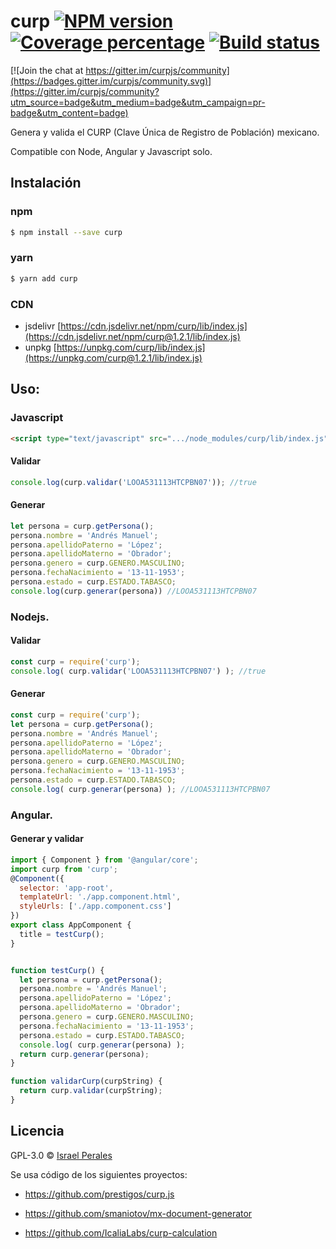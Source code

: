 # curp [![NPM version][npm-image]][npm-url] [![Coverage percentage][coveralls-image]][coveralls-url] [![Build status](https://github.com/ripper2hl/curp/actions/workflows/main.yml/badge.svg)](https://github.com/ripper2hl/curp/actions/workflows/main.yml)

[![Join the chat at https://gitter.im/curpjs/community](https://badges.gitter.im/curpjs/community.svg)](https://gitter.im/curpjs/community?utm_source=badge&utm_medium=badge&utm_campaign=pr-badge&utm_content=badge)

Genera y valida el CURP (Clave Única de Registro de Población) mexicano.

Compatible con Node, Angular y Javascript solo.

## Instalación

### npm
```sh
$ npm install --save curp
```

### yarn
```sh
$ yarn add curp
```

### CDN
* jsdelivr [https://cdn.jsdelivr.net/npm/curp/lib/index.js](https://cdn.jsdelivr.net/npm/curp@1.2.1/lib/index.js)
* unpkg [https://unpkg.com/curp/lib/index.js](https://unpkg.com/curp@1.2.1/lib/index.js)


## Uso:

### Javascript
```html
<script type="text/javascript" src=".../node_modules/curp/lib/index.js"></script>
```
#### Validar
```js
console.log(curp.validar('LOOA531113HTCPBN07')); //true
```
#### Generar
```js
let persona = curp.getPersona();
persona.nombre = 'Andrés Manuel';
persona.apellidoPaterno = 'López';
persona.apellidoMaterno = 'Obrador';
persona.genero = curp.GENERO.MASCULINO;
persona.fechaNacimiento = '13-11-1953';
persona.estado = curp.ESTADO.TABASCO;
console.log(curp.generar(persona)) //LOOA531113HTCPBN07
```

### Nodejs.

#### Validar

```js
const curp = require('curp');
console.log( curp.validar('LOOA531113HTCPBN07') ); //true
```
#### Generar

```js
const curp = require('curp');
let persona = curp.getPersona();
persona.nombre = 'Andrés Manuel';
persona.apellidoPaterno = 'López';
persona.apellidoMaterno = 'Obrador';
persona.genero = curp.GENERO.MASCULINO;
persona.fechaNacimiento = '13-11-1953';
persona.estado = curp.ESTADO.TABASCO;
console.log( curp.generar(persona) ); //LOOA531113HTCPBN07
```

### Angular.

#### Generar y validar

```js
import { Component } from '@angular/core';
import curp from 'curp';
@Component({
  selector: 'app-root',
  templateUrl: './app.component.html',
  styleUrls: ['./app.component.css']
})
export class AppComponent {
  title = testCurp();
}


function testCurp() {
  let persona = curp.getPersona();
  persona.nombre = 'Andrés Manuel';
  persona.apellidoPaterno = 'López';
  persona.apellidoMaterno = 'Obrador';
  persona.genero = curp.GENERO.MASCULINO;
  persona.fechaNacimiento = '13-11-1953';
  persona.estado = curp.ESTADO.TABASCO;
  console.log( curp.generar(persona) );
  return curp.generar(persona);
}

function validarCurp(curpString) {
  return curp.validar(curpString);
}
```

## Licencia

GPL-3.0 © [Israel Perales](https://www.israel-perales.com)


[npm-image]: https://badge.fury.io/js/curp.svg
[npm-url]: https://npmjs.org/package/curp
[coveralls-image]: https://coveralls.io/repos/ripper2hl/curp/badge.svg
[coveralls-url]: https://coveralls.io/r/ripper2hl/curp

Se usa código de los siguientes proyectos:

* https://github.com/prestigos/curp.js

* https://github.com/smaniotov/mx-document-generator

* https://github.com/IcaliaLabs/curp-calculation
